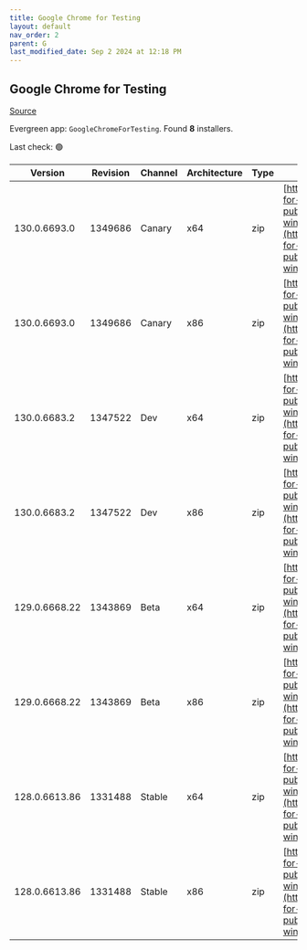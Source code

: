 ```yaml
---
title: Google Chrome for Testing
layout: default
nav_order: 2
parent: G
last_modified_date: Sep 2 2024 at 12:18 PM
---
```


## Google Chrome for Testing

[Source](https://googlechromelabs.github.io/chrome-for-testing/)

Evergreen app: `GoogleChromeForTesting`. Found **8** installers.

Last check: 🟢

| Version       | Revision | Channel | Architecture | Type | URI                                                                                                                                                                                            |
| ------------- | -------- | ------- | ------------ | ---- | ---------------------------------------------------------------------------------------------------------------------------------------------------------------------------------------------- |
| 130.0.6693.0  | 1349686  | Canary  | x64          | zip  | [https://storage.googleapis.com/chrome-for-testing-public/130.0.6693.0/win64/chrome-win64.zip](https://storage.googleapis.com/chrome-for-testing-public/130.0.6693.0/win64/chrome-win64.zip)   |
| 130.0.6693.0  | 1349686  | Canary  | x86          | zip  | [https://storage.googleapis.com/chrome-for-testing-public/130.0.6693.0/win32/chrome-win32.zip](https://storage.googleapis.com/chrome-for-testing-public/130.0.6693.0/win32/chrome-win32.zip)   |
| 130.0.6683.2  | 1347522  | Dev     | x64          | zip  | [https://storage.googleapis.com/chrome-for-testing-public/130.0.6683.2/win64/chrome-win64.zip](https://storage.googleapis.com/chrome-for-testing-public/130.0.6683.2/win64/chrome-win64.zip)   |
| 130.0.6683.2  | 1347522  | Dev     | x86          | zip  | [https://storage.googleapis.com/chrome-for-testing-public/130.0.6683.2/win32/chrome-win32.zip](https://storage.googleapis.com/chrome-for-testing-public/130.0.6683.2/win32/chrome-win32.zip)   |
| 129.0.6668.22 | 1343869  | Beta    | x64          | zip  | [https://storage.googleapis.com/chrome-for-testing-public/129.0.6668.22/win64/chrome-win64.zip](https://storage.googleapis.com/chrome-for-testing-public/129.0.6668.22/win64/chrome-win64.zip) |
| 129.0.6668.22 | 1343869  | Beta    | x86          | zip  | [https://storage.googleapis.com/chrome-for-testing-public/129.0.6668.22/win32/chrome-win32.zip](https://storage.googleapis.com/chrome-for-testing-public/129.0.6668.22/win32/chrome-win32.zip) |
| 128.0.6613.86 | 1331488  | Stable  | x64          | zip  | [https://storage.googleapis.com/chrome-for-testing-public/128.0.6613.86/win64/chrome-win64.zip](https://storage.googleapis.com/chrome-for-testing-public/128.0.6613.86/win64/chrome-win64.zip) |
| 128.0.6613.86 | 1331488  | Stable  | x86          | zip  | [https://storage.googleapis.com/chrome-for-testing-public/128.0.6613.86/win32/chrome-win32.zip](https://storage.googleapis.com/chrome-for-testing-public/128.0.6613.86/win32/chrome-win32.zip) |
